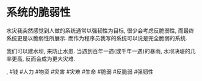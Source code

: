 # 系统的脆弱性

水灾我突然感觉到人做的系统通常以强韧性为目标, 很少会考虑反脆弱性, 而最终系统更是以脆弱性所展示. 而作为程序员我写的系统可以说是完全脆弱的系统.

我们可以建水坝, 来防止水患. 当遇到百年一遇\(或千年一遇\)的暴雨, 水坝决堤的几率更高, 反而会成为更大灾难.

, #钱 #人力 #物资 #灾害 #灾难 #生命 #脆弱 #反脆弱 #强韧性
